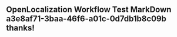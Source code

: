 <properties
ms.topic="hero-topic"
ms.test1="hero-topic"
ms.test2="test"/>

## OpenLocalization Workflow Test MarkDown a3e8af71-3baa-46f6-a01c-0d7db1b8c09b thanks!
